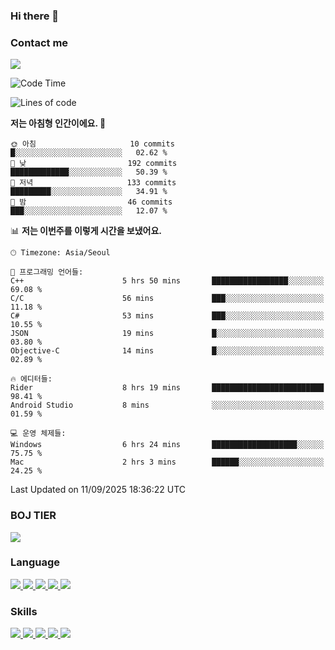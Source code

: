 ### Hi there 👋

<!-- Contact me-->
### Contact me
<a href="mailto:hiko1931@gmail.com">
    <img src="https://img.shields.io/badge/Gmail-D14836?logo=gmail&logoColor=white">
</a>

<!--START_SECTION:waka-->
![Code Time](http://img.shields.io/badge/Code%20Time-586%20hrs%2046%20mins-blue)

![Lines of code](https://img.shields.io/badge/%EC%A0%80%EB%8A%94%20%EC%97%AC%ED%83%9C%EA%B9%8C%EC%A7%80%20-3.2%20million%20%EC%A4%84%EC%9D%98%20%EC%BD%94%EB%93%9C%EB%A5%BC%20%EC%9E%91%EC%84%B1%ED%96%88%EC%96%B4%EC%9A%94.-blue)

**저는 아침형 인간이에요. 🐤** 

```text
🌞 아침                     10 commits          █░░░░░░░░░░░░░░░░░░░░░░░░   02.62 % 
🌆 낮　                     192 commits         █████████████░░░░░░░░░░░░   50.39 % 
🌃 저녁                     133 commits         █████████░░░░░░░░░░░░░░░░   34.91 % 
🌙 밤　                     46 commits          ███░░░░░░░░░░░░░░░░░░░░░░   12.07 % 
```


📊 **저는 이번주를 이렇게 시간을 보냈어요.** 

```text
🕑︎ Timezone: Asia/Seoul

💬 프로그래밍 언어들: 
C++                      5 hrs 50 mins       █████████████████░░░░░░░░   69.08 % 
C/C                      56 mins             ███░░░░░░░░░░░░░░░░░░░░░░   11.18 % 
C#                       53 mins             ███░░░░░░░░░░░░░░░░░░░░░░   10.55 % 
JSON                     19 mins             █░░░░░░░░░░░░░░░░░░░░░░░░   03.80 % 
Objective-C              14 mins             █░░░░░░░░░░░░░░░░░░░░░░░░   02.89 % 

🔥 에디터들: 
Rider                    8 hrs 19 mins       █████████████████████████   98.41 % 
Android Studio           8 mins              ░░░░░░░░░░░░░░░░░░░░░░░░░   01.59 % 

💻 운영 체제들: 
Windows                  6 hrs 24 mins       ███████████████████░░░░░░   75.75 % 
Mac                      2 hrs 3 mins        ██████░░░░░░░░░░░░░░░░░░░   24.25 % 
```


 Last Updated on 11/09/2025 18:36:22 UTC
<!--END_SECTION:waka-->

<!-- BOJ -->
### BOJ TIER
[![](http://mazassumnida.wtf/api/v2/generate_badge?boj=swifter)](https://solved.ac/swifter)

### Language
<a href="https://java.com">
    <img src="https://img.shields.io/badge/Java-007396?logo=java&logoColor=white">
</a>
<a href="https://kotlinlang.org">
    <img src="https://img.shields.io/badge/Kotlin-7F52FF?logo=kotlin&logoColor=white">
</a>
<a href="https://developer.mozilla.org/ko/docs/Web/JavaScript">
    <img src="https://img.shields.io/badge/JavaScript-F7DF1E?logo=javascript&logoColor=white">
</a>
<a href="https://isocpp.org/">
    <img src="https://img.shields.io/badge/C++-00599C?logo=cplusplus&logoColor=white">
</a>
<a href="https://learn.microsoft.com/ko-kr/dotnet/csharp/">
    <img src="https://img.shields.io/badge/csharp-239120?logo=csharp&logoColor=white">
</a>


### Skills
<a href="https://developer.android.com">
    <img src="https://img.shields.io/badge/Android-3DDC84?logo=android&logoColor=white">
</a>
<a href="https://reactivex.io">
    <img src="https://img.shields.io/badge/ReactiveX-B7178C?logo=ReactiveX&logoColor=white">
</a>
<a href="https://nodejs.org">
    <img src="https://img.shields.io/badge/Node.js-339933?logo=node.js&logoColor=white">
</a>
<a href="https://unity.com/kr">
    <img src="https://img.shields.io/badge/unity-FFFFFF?logo=unity&logoColor=black">
</a>
<a href="https://www.unrealengine.com/ko">
    <img src="https://img.shields.io/badge/unrealengine-0E1128?logo=unrealengine&logoColor=white">
</a>
